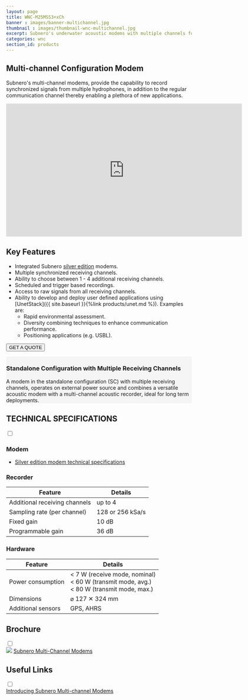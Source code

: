 ```yaml
---
layout: page
title: WNC-M25MSS3+xCh
banner : images/banner-multichannel.jpg
thumbnail : images/thumbnail-wnc-multichannel.jpg
excerpt: Subnero's underwater acoustic modems with multiple channels for high-speed data acquisition.
categories: wnc
section_id: products
---
```


## Multi-channel Configuration Modem

Subnero's multi-channel modems, provide the capability to record synchronized signals from multiple hydrophones, in addition to the regular communication channel thereby enabling a plethora of new applications.

<div class="video-wrapper">
<iframe width="640" height="360" src="https://www.youtube.com/embed/1OtxLh8z0zQ" frameborder="0" allow="accelerometer; autoplay; encrypted-media; gyroscope; picture-in-picture" allowfullscreen></iframe>
</div>

## Key Features

- Integrated Subnero [silver edition](./wnc-m25mss3.md) modems.
- Multiple synchronized receiving channels.
- Ability to choose between 1 - 4 additional receiving channels.
- Scheduled and trigger based recordings.
- Access to raw signals from all receiving channels.
- Ability to develop and deploy user defined applications using [UnetStack]({{ site.baseurl }}{%link products/unet.md %}). Examples are:
  - Rapid environmental assessment.
  - Diversity combining techniques to enhance communication performance.
  - Positioning applications (e.g. USBL).
<!-- - Software upgrade option for [Unity](./unity.md) to enhance communication performance using spatial diversity techniques -->
<!-- - Software upgrade option for enabling [USBL](./usbl.md) functionality -->

<a href="mailto:sales@subnero.com"><button type="button">GET A QUOTE</button></a>

<div id="embedded"></div>
<div class='full' style='background: #f5f5f5'>

  <div class ='media product' >
    <img class = "align-self-start mr-3" alt="" src="{{site.baseurl}}/images/boxart-wnc-multichannel2.jpg"/>
    <div class='media-body product product-content'>
    <h3 style="text-transform: none;" id="surface">Standalone Configuration with Multiple Receiving Channels</h3>
          <p>A modem in the standalone configuration (SC) with multiple receiving channels, operates on external power source and combines a versatile acoustic modem with a multi-channel acoustic recorder, ideal for long term deployments.</p>
    </div>
  </div>
</div>

<div class='two spacing'></div>

<div class='wrap-collapsible'>
<h2 style="text-transform: none;" id="m_techspec">TECHNICAL SPECIFICATIONS</h2>
<input id ='tech-specs' class='toggle' type='checkbox'>
<label class='lbl-toggle' for='tech-specs'></label>
<div class='collapsible-content' markdown="1">

### Modem

- <a href="{{site.baseurl}}/products/wnc-m25mss3.html#s_techspec">Silver edition modem technical specifications</a>

### Recorder

| Feature                                | Details                                   |
| -------------------------------------- | ----------------------------------------- |
|  Additional receiving channels         | up to 4                                   |
|  Sampling rate (per channel)           | 128 or 256 kSa/s                          |
|  Fixed gain                            | 10 dB                                     |
|  Programmable gain                     | 36 dB                                     |

### Hardware

| Feature                                | Details                                   |
| -------------------------------------- | ----------------------------------------- |
| Power consumption                      | < 7 W (receive mode, nominal)<br>< 60 W (transmit mode, avg.)<br>< 80 W (transmit mode, max.)|
| Dimensions                             | ⌀ 127 ✕ 324 mm                            |
| Additional sensors                     | GPS, AHRS                                 |

</div>
</div>

<div class='wrap-collapsible'>
  <h2>Brochure</h2>
  <input id ='compatibility' class='toggle' type='checkbox'>
  <label class='lbl-toggle' for='compatibility'></label>
  <div class='collapsible-content'>
<div class="brochure-container">
  <a href="{{site.baseurl}}/brochures/Subnero-Multi-Channel-Modem-Brochure.pdf" target="_blank"><img class="brochure-thumb" src="{{site.baseurl}}/brochures/modem5.jpg"></a>
  <a href="{{site.baseurl}}/brochures/Subnero-Multi-Channel-Modem-Brochure.pdf" target="_blank">Subnero Multi-Channel Modems</a>
</div>
</div>
</div>

<div class='wrap-collapsible'>
  <h2>Useful Links</h2>
  <input id ='useful-links' class='toggle' type='checkbox'>
  <label class='lbl-toggle' for='useful-links'></label>
  <div class='collapsible-content'>
    <div class="brochure-container">
      <a href="{{site.baseurl}}/wnc/2021/05/12/Subnero-Multi-channel-Modems.html" target="_blank">Introducing Subnero Multi-channel Modems</a>
    </div>
</div>
</div>


